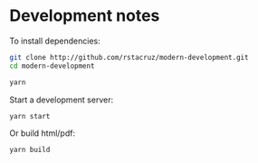 # Development notes

To install dependencies:

```sh
git clone http://github.com/rstacruz/modern-development.git
cd modern-development

yarn
```

Start a development server:

```sh
yarn start
```

Or build html/pdf:

```sh
yarn build
```
